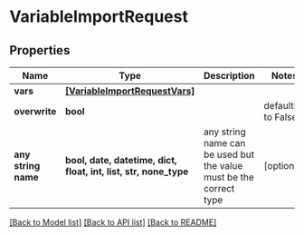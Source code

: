 # VariableImportRequest


## Properties
Name | Type | Description | Notes
------------ | ------------- | ------------- | -------------
**vars** | [**[VariableImportRequestVars]**](VariableImportRequestVars.md) |  | 
**overwrite** | **bool** |  | defaults to False
**any string name** | **bool, date, datetime, dict, float, int, list, str, none_type** | any string name can be used but the value must be the correct type | [optional]

[[Back to Model list]](../README.md#documentation-for-models) [[Back to API list]](../README.md#documentation-for-api-endpoints) [[Back to README]](../README.md)


